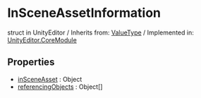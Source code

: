 # InSceneAssetInformation
struct in UnityEditor
 / Inherits from: <a href="https://docs.unity3d.com/6000.2/Documentation/ScriptReference/ValueType.html">ValueType</a> / Implemented in: <a href="https://docs.unity3d.com/6000.2/Documentation/ScriptReference/UnityEditor.CoreModule.html">UnityEditor.CoreModule</a>

## Properties
- <a href="https://docs.unity3d.com/6000.2/Documentation/ScriptReference/InSceneAssetInformation-inSceneAsset.html">inSceneAsset</a> : Object
- <a href="https://docs.unity3d.com/6000.2/Documentation/ScriptReference/InSceneAssetInformation-referencingObjects.html">referencingObjects</a> : Object[]
